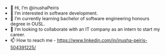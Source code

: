 - 👋 Hi, I’m @inushaPeiris
- 👀 I’m interested in software development.
- 🌱 I’m currently learning bachelor of software engineering honours degree in OUSL.
- 💞️ I’m looking to collaborate with an IT company as an intern to start my career.
- 📫 How to reach me - https://www.linkedin.com/in/inusha-peiris-504391225/

